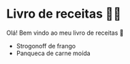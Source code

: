 # Livro de receitas :woman_cook:

Olá! Bem vindo ao meu livro de receitas :wave:

* Strogonoff de frango
* Panqueca de carne moída